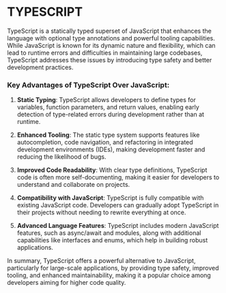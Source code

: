 # TYPESCRIPT

TypeScript is a statically typed superset of JavaScript that enhances the language with optional type annotations and powerful tooling capabilities. While JavaScript is known for its dynamic nature and flexibility, which can lead to runtime errors and difficulties in maintaining large codebases, TypeScript addresses these issues by introducing type safety and better development practices.

### Key Advantages of TypeScript Over JavaScript:

1. **Static Typing**: TypeScript allows developers to define types for variables, function parameters, and return values, enabling early detection of type-related errors during development rather than at runtime.

2. **Enhanced Tooling**: The static type system supports features like autocompletion, code navigation, and refactoring in integrated development environments (IDEs), making development faster and reducing the likelihood of bugs.

3. **Improved Code Readability**: With clear type definitions, TypeScript code is often more self-documenting, making it easier for developers to understand and collaborate on projects.

4. **Compatibility with JavaScript**: TypeScript is fully compatible with existing JavaScript code. Developers can gradually adopt TypeScript in their projects without needing to rewrite everything at once.

5. **Advanced Language Features**: TypeScript includes modern JavaScript features, such as async/await and modules, along with additional capabilities like interfaces and enums, which help in building robust applications.

In summary, TypeScript offers a powerful alternative to JavaScript, particularly for large-scale applications, by providing type safety, improved tooling, and enhanced maintainability, making it a popular choice among developers aiming for higher code quality.
